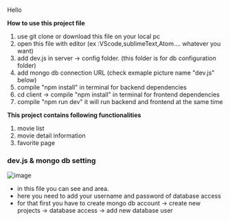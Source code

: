 Hello

**How to use this project file**

1. use git clone or download this file on your local pc
2. open this file with editor (ex :VScode,sublimeText,Atom.... whatever you want)
3. add dev.js in server -> config folder. (this folder is for db configuration folder)
4. add mongo db connection URL (check exmaple picture name "dev.js" below)
5. compile "npm install" in terminal for backend dependencies
6. cd client -> compile "npm install" in terminal for frontend dependencies
7. compile "npm run dev" it will run backend and frontend at the same time

**This project contains following functionalities**

1. movie list
2. movie detail information
3. favorite page

### dev.js & mongo db setting

![image](https://user-images.githubusercontent.com/45092135/99144619-a401cb00-2667-11eb-8bfa-b542c68a51cd.png)

- in this file you can see <username> and <password> area.
- here you need to add your username and password of database access
- for that first you have to create mongo db account -> create new projects -> database access -> add new database user
